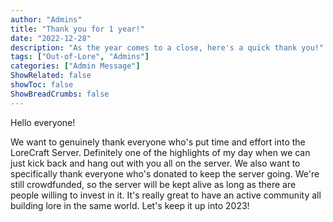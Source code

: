 ```yaml
---
author: "Admins"
title: "Thank you for 1 year!"
date: "2022-12-28"
description: "As the year comes to a close, here's a quick thank you!"
tags: ["Out-of-Lore", "Admins"]
categories: ["Admin Message"]
ShowRelated: false
showToc: false
ShowBreadCrumbs: false
---
```


Hello everyone!

We want to genuinely thank everyone who's put time and effort into the LoreCraft Server. Definitely one of the highlights of my day when we can just kick back and hang out with you all on the server. We also want to specifically thank everyone who's donated to keep the server going. We're still crowdfunded, so the server will be kept alive as long as there are people willing to invest in it. It's really great to have an active community all building lore in the same world. Let's keep it up into 2023!